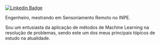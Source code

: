[![Linkedin Badge](https://img.shields.io/badge/-LinkedIn-blue?style=flat-square&logo=Linkedin&logoColor=white&link=https://www.linkedin.com/in/lenonoliveira//)](https://www.linkedin.com/in/lenonoliveira/)

<p>Engenheiro, mestrando em Sensoriamento Remoto no INPE.</p>

<p>Sou um entusiasta da aplicação de métodos de Machine Learning na resolução de problemas, sendo este um dos meus principais tópicos de estudo na atualidade.</p>
